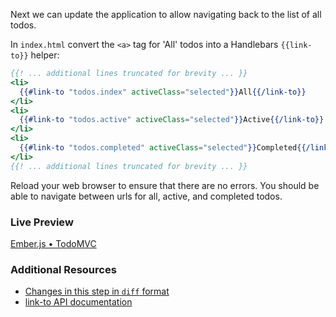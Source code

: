 Next we can update the application to allow navigating back to the list of all todos.

In `index.html` convert the `<a>` tag for 'All' todos into a Handlebars `{{link-to}}` helper:

```handlebars
{{! ... additional lines truncated for brevity ... }}
<li>
  {{#link-to "todos.index" activeClass="selected"}}All{{/link-to}}
</li>
<li>
  {{#link-to "todos.active" activeClass="selected"}}Active{{/link-to}}
</li>
<li>
  {{#link-to "todos.completed" activeClass="selected"}}Completed{{/link-to}}
</li>
{{! ... additional lines truncated for brevity ... }}
```

Reload your web browser to ensure that there are no errors. You should be able to navigate between urls for all, active, and completed todos.

### Live Preview
<a class="jsbin-embed" href="http://jsbin.com/jowipi/1/embed?output">Ember.js • TodoMVC</a><script src="https://static.jsbin.com/js/embed.js"></script>

### Additional Resources

  * [Changes in this step in `diff` format](https://github.com/emberjs/quickstart-code-sample/commit/843ff914873081560e4ba97df0237b8595b6ae51)
  * [link-to API documentation](https://api.emberjs.com/classes/Ember.Handlebars.helpers.html#method_link-to)
